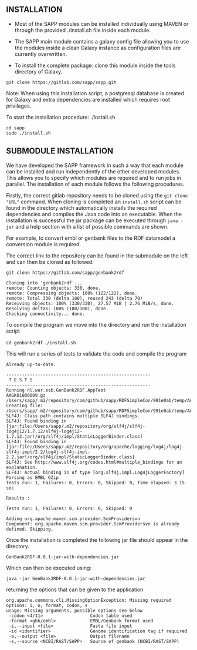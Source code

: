 INSTALLATION
------------

 * Most of the SAPP modules can be installed individually using MAVEN or through the provided ./install.sh file inside each module.
 
 * The SAPP main module contains a galaxy config file allowing you to use the modules inside a clean Galaxy instance as configuration files are currently overwritten.
 
 * To install the complete package: clone this module inside the tools directory of Galaxy.


`git clone https://gitlab.com/sapp/sapp.git`


 Note: When using this installation script, a postgresql database is created for Galaxy and extra dependencies are installed which requires root privilages.
 
 To start the installation procedure: ./install.sh

    cd sapp
    sudo ./install.sh
  
 
SUBMODULE INSTALLATION
------------
We have developed the SAPP framework in such a way that each module can be installed and run independently of the other developed modules. This allows you to specify which modules are required and to run jobs in parallel. The installation of each module follows the following procedures.

Firstly, the correct gitlab repository needs to be cloned using the `git clone "URL"` command. When cloning is completed an `install.sh` script can be found in the directory which automatically installs the required dependencies and compiles the Java code into an executable. When the installation is successful the jar package can be executed through `java -jar` and a help section with a list of possible commands are shown.

For example, to convert embl or genbank files to the RDF datamodel a conversion module is required.

The correct link to the repository can be found in the submodule on the left and can then be cloned as followed:

`git clone https://gitlab.com/sapp/genbank2rdf`
```
Cloning into 'genbank2rdf'...
remote: Counting objects: 330, done.
remote: Compressing objects: 100% (122/122), done.
remote: Total 330 (delta 100), reused 243 (delta 70)
Receiving objects: 100% (330/330), 27.57 MiB | 2.76 MiB/s, done.
Resolving deltas: 100% (100/100), done.
Checking connectivity... done.
```

To compile the program we move into the directory and run the installation script

`cd genbank2rdf`
`./install.sh`

This will run a series of tests to validate the code and compile the program

```
Already up-to-date.

-------------------------------------------------------
 T E S T S
-------------------------------------------------------
Running nl.wur.ssb.GenBank2RDF.AppTest
AAGK01000009.gz
/Users/sapp/.m2/repository/com/github/sapp/RDFSimpleCon/991e0ab/temp/AAGK01000009.gz
Creating file: /Users/sapp/.m2/repository/com/github/sapp/RDFSimpleCon/991e0ab/temp/AAGK01000009.gz
SLF4J: Class path contains multiple SLF4J bindings.
SLF4J: Found binding in [jar:file:/Users/sapp/.m2/repository/org/slf4j/slf4j-log4j12/1.7.12/slf4j-log4j12-1.7.12.jar!/org/slf4j/impl/StaticLoggerBinder.class]
SLF4J: Found binding in [jar:file:/Users/sapp/.m2/repository/org/apache/logging/log4j/log4j-slf4j-impl/2.2/log4j-slf4j-impl-2.2.jar!/org/slf4j/impl/StaticLoggerBinder.class]
SLF4J: See http://www.slf4j.org/codes.html#multiple_bindings for an explanation.
SLF4J: Actual binding is of type [org.slf4j.impl.Log4jLoggerFactory]
Parsing as EMBL GZip
Tests run: 1, Failures: 0, Errors: 0, Skipped: 0, Time elapsed: 3.15 sec

Results :

Tests run: 1, Failures: 0, Errors: 0, Skipped: 0

Adding org.apache.maven.scm.provider.ScmProvidersvn
Component: org.apache.maven.scm.provider.ScmProvidersvn is already defined. Skipping.
```

Once the installation is completed the following jar file should appear in the directory.

`GenBank2RDF-0.0.1-jar-with-dependencies.jar`

Which can then be executed using:

`java -jar GenBank2RDF-0.0.1-jar-with-dependencies.jar ` 

returning the options that can be given to the application

```
org.apache.commons.cli.MissingOptionException: Missing required options: i, o, format, codon, s
usage: Missing arguments, possible options see below
 -codon <4/11>                  Codon table used
 -format <gbk/embl>             EMBL/Genbank format used
 -i,--input <file>              Fasta file input
 -id <identifier>               Genome identification tag if required
 -o,--output <file>             Output filename
 -s,--source <NCBI/RAST/SAPP>   Source of genbank (NCBI/RAST/SAPP)
```